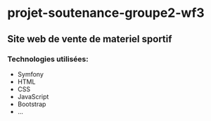 # projet-soutenance-groupe2-wf3
## Site web de vente de materiel sportif

### Technologies utilisées:
- Symfony
- HTML
- CSS
- JavaScript
- Bootstrap
- ...
